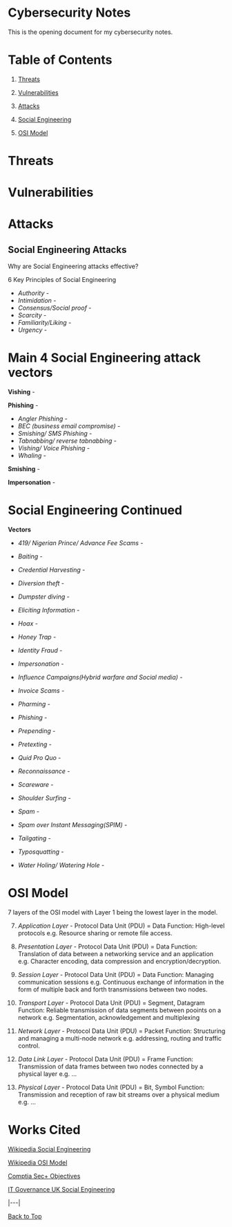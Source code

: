 # Cybersecurity Notes
This is the opening document for my cybersecurity notes.

# Table of Contents

1. [Threats](#Threats)

2. [Vulnerabilities](#Vulnerabilities)

3. [Attacks](#Attacks)

4. [Social Engineering](#Social-Engineering-Continued)

5. [OSI Model](#OSI-Model)


# Threats



# Vulnerabilities



# Attacks
## Social Engineering Attacks



Why are Social Engineering attacks effective?


6 Key Principles of Social Engineering
* _Authority_ - 
* _Intimidation_ - 
* _Consensus/Social proof_ - 
* _Scarcity_ - 
* _Familiarity/Liking_ - 
* _Urgency_ - 

# Main 4 Social Engineering attack vectors
**Vishing** -

**Phishing** - 

* _Angler Phishing_ - 
* _BEC (business email compromise)_ - 
* _Smishing/ SMS Phishing_ -
* _Tabnabbing/ reverse tabnabbing_ - 
* _Vishing/ Voice Phishing_ -
* _Whaling_ -

**Smishing** -

**Impersonation** -

# Social Engineering Continued

**Vectors**

* _419/ Nigerian Prince/ Advance Fee Scams_ - 

* _Baiting_ - 

* _Credential Harvesting_ - 

* _Diversion theft_ - 

* _Dumpster diving_ - 

* _Eliciting Information_ - 

* _Hoax_ -

* _Honey Trap_ - 

* _Identity Fraud_ - 

* _Impersonation_ - 

* _Influence Campaigns(Hybrid warfare and Social media)_ - 

* _Invoice Scams_ -

* _Pharming_ - 

* _Phishing_ - 

* _Prepending_ -

* _Pretexting_ - 

* _Quid Pro Quo_ - 

* _Reconnaissance_ -

* _Scareware_ - 

* _Shoulder Surfing_ -

* _Spam_ -

* _Spam over Instant Messaging(SPIM)_ -

* _Tailgating_ - 

* _Typosquatting_ - 

* _Water Holing/ Watering Hole_ - 



# OSI Model
7 layers of the OSI model with Layer 1 being the lowest layer in the model.

7. _Application Layer_ - Protocol Data Unit (PDU) = Data
    Function: High-level protocols e.g. Resource sharing or remote file access.

6. _Presentation Layer_ - Protocol Data Unit (PDU) = Data
    Function: Translation of data between a networking service and an application e.g. Character encoding, data compression and encryption/decryption.

5. _Session Layer_ - Protocol Data Unit (PDU) = Data
    Function: Managing communication sessions e.g. Continuous exchange of information in the form of multiple back and forth transmissions between two nodes.

4. _Transport Layer_ - Protocol Data Unit (PDU) = Segment, Datagram
    Function: Reliable transmission of data segments between pooints on a network e.g. Segmentation, acknowledgement and multiplexing

3. _Network Layer_ - Protocol Data Unit (PDU) = Packet
    Function: Structuring and managing a multi-node network e.g. addressing, routing and traffic control.

2. _Data Link Layer_ - Protocol Data Unit (PDU) = Frame
    Function: Transmission of data frames between two nodes connected by a physical layer e.g. ...

1. _Physical Layer_ - Protocol Data Unit (PDU) = Bit, Symbol
    Function: Transmission and reception of raw bit streams over a physical medium e.g. ...



# Works Cited
[Wikipedia Social Engineering](https://en.wikipedia.org/wiki/Social_engineering_(security))

[Wikipedia OSI Model](https://en.wikipedia.org/wiki/OSI_model)

[Comptia Sec+ Objectives](https://www.comptia.jp/pdf/CompTIA%20Security+%20SY0-601%20Exam%20Objectives%20(3.0).pdf)

[IT Governance UK Social Engineering](https://www.itgovernance.co.uk/social-engineering-attacks)


|---|

[Back to Top](#Cybersecurity-Notes)